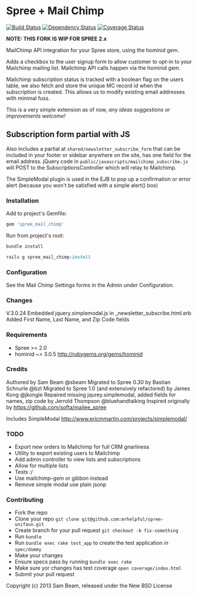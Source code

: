 # Spree + Mail Chimp

[![Build Status](https://secure.travis-ci.org/futhr/spree-mail-chimp.png?branch=master)](http://travis-ci.org/futhr/spree-mail-chimp)
[![Dependency Status](https://gemnasium.com/futhr/spree-mail-chimp.png)](https://gemnasium.com/futhr/spree-mail-chimp)
[![Coverage Status](https://coveralls.io/repos/futhr/spree-mail-chimp/badge.png?branch=master)](https://coveralls.io/r/futhr/spree-mail-chimp)

**NOTE: THIS FORK IS WIP FOR SPREE 2.x**

MailChimp API integration for your Spree store, using the hominid gem.

Adds a checkbox to the user signup form to allow customer to opt-in to your Mailchimp mailing list. Mailchimp API calls happen via the hominid gem.

Mailchimp subscription status is tracked with a boolean flag on the users table, we also fetch and store the unique MC record id when the subscription is created. This allows us to modify existing email addresses with minimal fuss.

This is a very simple extension as of now, *any ideas suggestions or improvements welcome!*

## Subscription form partial with JS

Also includes a partial at `shared/newsletter_subscribe_form` that can be included in your footer or sidebar anywhere on the site, has one field for the email address. jQuery code in `public/javascripts/mailchimp_subscribe.js` will POST to the SubscriptionsController which will relay to Mailchimp.

The SimpleModal plugin is used in the EJB to pop up a confirmation or error alert (because you won't be satisfied with a simple alert() box)

### Installation

Add to project's Gemfile:
```ruby
gem 'spree_mail_chimp'
```

Run from project's root:
```ruby
bundle install

rails g spree_mail_chimp:install
```

### Configuration

See the Mail Chimp Settings forms in the Admin under Configuration.

### Changes

V.3.0.24	Embedded jquery.simplemodal.js in _newsletter_subscribe.html.erb
		Added First Name, Last Name, and Zip Code fields

### Requirements

* Spree >= 2.0
* hominid ~> 3.0.5 http://rubygems.org/gems/hominid

### Credits

Authored by Sam Beam @sbeam
Migrated to Spree 0.30 by Bastian Schnurle @bzt
Migrated to Spree 1.0 (and extensively refactored) by James Kong @jkongie
Repaired missing jqurey.simplemodal, added fields for names, zip code by Jerrold Thompson @bluehandtalking
Inspired originally by https://github.com/softa/mailee_spree

Includes SimpleModal http://www.ericmmartin.com/projects/simplemodal/

### TODO

* Export new orders to Mailchimp for full CRM gnarliness
* Utility to export existing users to Mailchimp
* Add admin controller to view lists and subscriptions
* Allow for multiple lists
* Tests :/
* Use mailchimp-gem or gibbon instead
* Remove simple modal use plain jsonp

### Contributing

* Fork the repo
* Clone your repo `git clone git@github.com:mrhelpful/spree-unifaun.git`
* Create branch for your pull request `git checkout -b fix-something`
* Run `bundle`
* Run `bundle exec rake test_app` to create the test application in `spec/dummy`
* Make your changes
* Ensure specs pass by running `bundle exec rake`
* Make sure yor changes has test coverage `open coverage/index.html`
* Submit your pull request

Copyright (c) 2013 Sam Beam, released under the New BSD License
